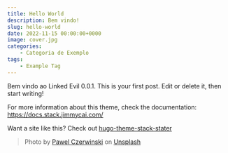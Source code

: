 ```yaml
---
title: Hello World
description: Bem vindo!
slug: hello-world
date: 2022-11-15 00:00:00+0000
image: cover.jpg
categories:
    - Categoria de Exemplo
tags:
    - Example Tag
---
```


Bem vindo ao Linked Evil 0.0.1. This is your first post. Edit or delete it, then start writing!

For more information about this theme, check the documentation: https://docs.stack.jimmycai.com/

Want a site like this? Check out [hugo-theme-stack-stater](https://github.com/CaiJimmy/hugo-theme-stack-starter)

> Photo by [Pawel Czerwinski](https://unsplash.com/@pawel_czerwinski) on [Unsplash](https://unsplash.com/)
